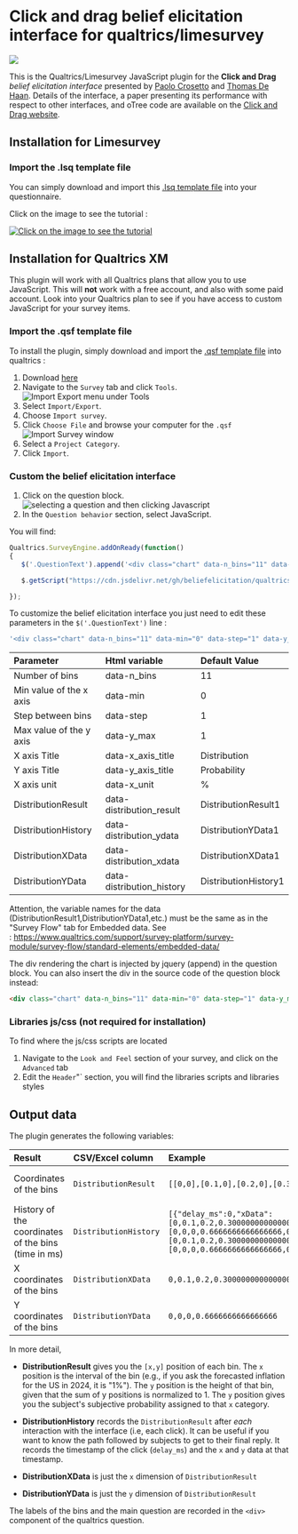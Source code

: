 # Click and drag belief elicitation interface for qualtrics/limesurvey

![](animated_gif/qualtrics_animated_gif.gif)

This is the Qualtrics/Limesurvey JavaScript plugin for the **Click and Drag** _belief elicitation interface_ presented by [Paolo Crosetto](https://paolocrosetto.wordpress.com/) and [Thomas De Haan](https://sites.google.com/view/thomas-de-haan). Details of the interface, a paper presenting its performance with respect to other interfaces, and oTree code are available on the [Click and Drag website](https://beliefelicitation.github.io/).

## Installation for Limesurvey
### Import the .lsq template file
You can simply download and import this [.lsq template
file](https://raw.githubusercontent.com/beliefelicitation/qualtrics/main/limesurvey_Click-and-drag_elicitation_builder_template.lsq) into your questionnaire.

Click on the image to see the tutorial :

[![Click on the image to see the tutorial](https://img.youtube.com/vi/QEHyH1YbNEQ/0.jpg)](https://www.youtube.com/watch?v=QEHyH1YbNEQ)

## Installation for Qualtrics XM

This plugin will work with all Qualtrics plans that allow you to use JavaScript. This will **not** work with a free account, and also with some paid account. Look into your Qualtrics plan to see if you have access to custom JavaScript for your survey items.

### Import the .qsf template file

To install the plugin, simply download and import the [.qsf template
file](https://raw.githubusercontent.com/beliefelicitation/qualtrics/main/Click-and-drag_elicitation_builder_template.qsf)
into qualtrics :

1.  Download
    [here](https://raw.githubusercontent.com/beliefelicitation/qualtrics/main/Click-and-drag_elicitation_builder_template.qsf)
2.  Navigate to the `Survey` tab and click `Tools`. ![Import Export menu under    Tools](https://www.qualtrics.com/m/assets/support/wp-content/uploads/2021/03/import-export-survey-2.png)
3.  Select `Import/Export`.
4.  Choose `Import survey`.
5.  Click `Choose File` and browse your computer for the `.qsf`
    ![Import Survey window](https://www.qualtrics.com/m/assets/support/wp-content/uploads/2021/03/import-export-survey-4.png)
6.  Select a `Project Category`.
7.  Click `Import`.

### Custom the belief elicitation interface

1.  Click on the question block. ![selecting a question and then clicking   Javascript](https://www.qualtrics.com/m/assets/support/wp-content/uploads/2021/04/JavaScript12.png)
2.  In the `Question behavior` section, select JavaScript.



You will find:

``` javascript
Qualtrics.SurveyEngine.addOnReady(function()
{
   $('.QuestionText').append('<div class="chart" data-n_bins="11" data-min="0" data-step="1" data-y_max="1" data-x_axis_title="Distribution" data-y_axis_title="Probability" data-x_unit="%" data-distribution_result="DistributionResult1" data-distribution_ydata="DistributionYData1" data-distribution_xdata="DistributionXData1" data-distribution_history="DistributionHistory1"></div>');

   $.getScript("https://cdn.jsdelivr.net/gh/beliefelicitation/qualtrics@1.1.4/click-drag-elicitation-qualtrics.js");

});
```

To customize the belief elicitation interface you just need to edit these parameters in the `$('.QuestionText')` line :

``` javascript
'<div class="chart" data-n_bins="11" data-min="0" data-step="1" data-y_max="1" data-x_axis_title="Distribution" data-y_axis_title="Probability" data-x_unit="%" data-distribution_result="DistributionResult1" data-distribution_ydata="DistributionYData1" data-distribution_xdata="DistributionXData1" data-distribution_history="DistributionHistory1"></div>'
```

| Parameter               | Html variable     | Default Value|
|:------------------------|:------------------|:-------------|
| Number of bins          | data-n_bins       | 11           |
| Min value of the x axis | data-min          | 0            |
| Step between bins       | data-step         | 1            |
| Max value of the y axis | data-y_max        | 1            |
| X axis Title            | data-x_axis_title | Distribution |
| Y axis Title            | data-y_axis_title | Probability  |
| X axis unit             | data-x_unit       | \%           |
| DistributionResult             | data-distribution_result      | DistributionResult1         |
| DistributionHistory             | data-distribution_ydata      | DistributionYData1           |
| DistributionXData             | data-distribution_xdata       | DistributionXData1           |
| DistributionYData             | data-distribution_history       | DistributionHistory1           |

Attention, the variable names for the data (DistributionResult1,DistributionYData1,etc.) must be the same as in the "Survey Flow" tab for Embedded data. See : https://www.qualtrics.com/support/survey-platform/survey-module/survey-flow/standard-elements/embedded-data/

The div rendering the chart is injected by jquery (append) in the question block. You can also insert the div in the source code of the question block instead:
``` html
<div class="chart" data-n_bins="11" data-min="0" data-step="1" data-y_max="1" data-x_axis_title="Distribution" data-y_axis_title="Probability" data-x_unit="%" data-distribution_result="DistributionResult1" data-distribution_ydata="DistributionYData1" data-distribution_xdata="DistributionXData1" data-distribution_history="DistributionHistory1"></div>
```

### Libraries js/css (not required for installation)

To find where the js/css scripts are located

1. Navigate to the `Look and Feel` section of your survey, and click on the `Advanced` tab 
2. Edit the `Header`"` section, you will find the libraries scripts and libraries styles

## Output data

The plugin generates the following variables:

| Result               | CSV/Excel column     | Example | Type |
|:------------------------|:------------------|:-------------|:-------------|
|  Coordinates of the bins         | `DistributionResult`| `[[0,0],[0.1,0],[0.2,0],[0.30000000000000004,0.6666666666666666]]`           | List of List |
| History of the coordinates of the bins (time in ms) | `DistributionHistory`          | `[{"delay_ms":0,"xData":[0,0.1,0.2,0.30000000000000004,0.4,0.5,0.6000000000000001,0.7000000000000001,0.8,0.9,1],"yData":[0,0,0,0.6666666666666666,0.3333333333333333,0,0,0,0,0,0]},{"delay_ms":78585,"xData":[0,0.1,0.2,0.30000000000000004,0.4,0.5,0.6000000000000001,0.7000000000000001,0.8,0.9,1],"yData":[0,0,0,0.6666666666666666,0.3333333333333333,0,0,0,0,0,0]}]`            | List of Dict |
| X coordinates of the bins       | `DistributionXData`         |      `0,0.1,0.2,0.30000000000000004`      | List |
| Y coordinates of the bins            | `DistributionYData` | `0,0,0,0.6666666666666666` | List |

In more detail, 

- **DistributionResult** gives you the `[x,y]` position of each bin. The `x` position is the interval of the bin (e.g., if you ask the forecasted inflation for the US in 2024, it is "1%"). The `y` position is the height of that bin, given that the sum of y positions is normalized to 1. The `y` position gives you the subject's subjective probability assigned to that `x` category.

- **DistributionHistory** records the `DistributionResult` after _each_ interaction with the interface (i.e, each click). It can be useful if you want to know the path followed by subjects to get to their final reply. It records the timestamp of the click (`delay_ms`) and the `x` and `y` data at that timestamp. 

- **DistributionXData** is just the `x` dimension of `DistributionResult`

- **DistributionYData** is just the `y` dimension of `DistributionResult`

The labels of the bins and the main question are recorded in the `<div>` component of the qualtrics question. 
